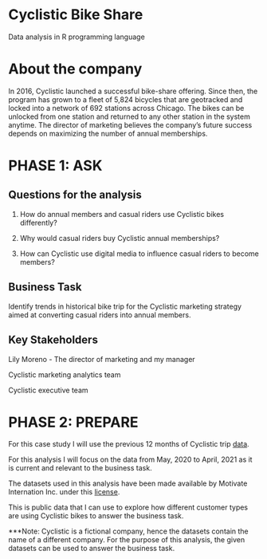 # Cyclistic Bike Share
Data analysis in R programming language

 # About the company

In 2016, Cyclistic launched a successful bike-share offering. Since then, the program has grown to a fleet of 5,824 bicycles that are geotracked and locked into a network of 692 stations across Chicago. The bikes can be unlocked from one station and returned to any other station in the system anytime. The director of marketing believes the company’s future success depends on maximizing the number of annual memberships.

# PHASE 1: ASK

## Questions for the analysis

1. How do annual members and casual riders use Cyclistic bikes differently?

2. Why would casual riders buy Cyclistic annual memberships?

3. How can Cyclistic use digital media to influence casual riders to become members?
 
## Business Task
Identify trends in historical bike trip for the Cyclistic marketing strategy aimed at converting casual riders into annual members.

## Key Stakeholders
Lily Moreno - The director of marketing and my manager

Cyclistic marketing analytics team

Cyclistic executive team

# PHASE 2: PREPARE

For this case study I will use the previous 12 months of Cyclistic trip [data](https://divvy-tripdata.s3.amazonaws.com/index.html).

For this analysis I will focus on the data from May, 2020 to April, 2021 as it is current and relevant to the business task.

The datasets used in this analysis have been made available by Motivate Internation Inc. under this [license](https://ride.divvybikes.com/data-license-agreement).

This is public data that I can use to explore how different customer types are using Cyclistic bikes to answer the business task.

***Note: Cyclistic is a fictional company, hence the datasets contain the name of a different company. For the purpose of this analysis, the given datasets can be used to answer the business task.

